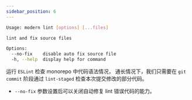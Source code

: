 ```yaml
---
sidebar_position: 6
---
```


```bash
Usage: modern lint [options] [...files]

lint and fix source files

Options:
  --no-fix    disable auto fix source file
  -h, --help  display help for command
```

运行 `ESLint` 检查 monorepo 中代码语法情况， 通长情况下，我们只需要在 `git commit` 阶段通过 `lint-staged` 检查本次提交修改的部分代码。

- `--no-fix` 参数设置后可以关闭自动修复 lint 错误代码的能力。
